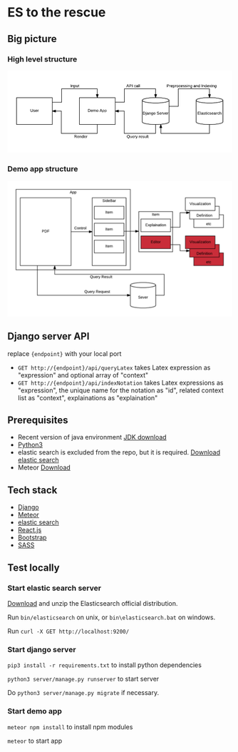 # ES to the rescue

## Big picture

### High level structure

<img alt="High level structure" src="https://raw.githubusercontent.com/tianhaoz95/pics/master/Blank%20Diagram%20-%20Page%201%20(1).png"/>

### Demo app structure

<img alt="Demo app structure" src="https://raw.githubusercontent.com/tianhaoz95/pics/master/Blank%20Diagram%20-%20Page%201%20(3).png"/>

## Django server API

replace `{endpoint}` with your local port

* `GET http://{endpoint}/api/queryLatex` takes Latex expression as "expression" and optional array of "context"
* `GET http://{endpoint}/api/indexNotation` takes Latex expressions as "expression", the unique name for the notation as "id", related context list as "context", explainations as "explaination"

## Prerequisites

* Recent version of java environment [JDK download](http://www.oracle.com/technetwork/java/javase/downloads/jdk6-jsp-136632.html)
* [Python3](https://www.python.org/)
* elastic search is excluded from the repo, but it is required. [Download elastic search](https://www.elastic.co/)
* Meteor [Download](https://www.meteor.com/)

## Tech stack

* [Django](https://www.djangoproject.com/)
* [Meteor](https://www.meteor.com/)
* [elastic search](https://www.elastic.co/guide/en/elasticsearch/reference/current/index.html)
* [React.js](https://reactjs.org/)
* [Bootstrap](https://getbootstrap.com/)
* [SASS](http://sass-lang.com/)

## Test locally

### Start elastic search server

[Download](https://www.elastic.co/guide/en/elasticsearch/reference/current/index.html) and unzip the Elasticsearch official distribution.

Run `bin/elasticsearch` on unix, or `bin\elasticsearch.bat` on windows.

Run `curl -X GET http://localhost:9200/`

### Start django server

`pip3 install -r requirements.txt` to install python dependencies

`python3 server/manage.py runserver` to start server

Do `python3 server/manage.py migrate` if necessary.

### Start demo app

`meteor npm install` to install npm modules

`meteor` to start app
